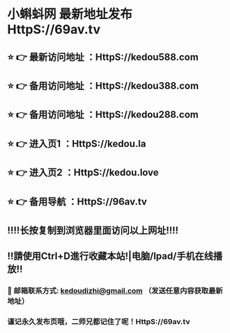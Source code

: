 # 小蝌蚪网 最新地址发布 HttpS://69av.tv
## ⭐️ 👉 最新访问地址 ：HttpS://kedou588.com
## ⭐️ 👉 备用访问地址 ：HttpS://kedou388.com
## ⭐️ 👉 备用访问地址 ：HttpS://kedou288.com
## ⭐️ 👉 进入页1 ：HttpS://kedou.la
## ⭐️ 👉 进入页2 ：HttpS://kedou.love
## ⭐️ 👉 备用导航 ：HttpS://96av.tv
## ‼️‼️长按复制到浏览器里面访问以上网址‼️‼️
## ‼️請使用Ctrl+D進行收藏本站!|电脑/Ipad/手机在线播放‼️
### 📧 邮箱联系方式: kedoudizhi@gmail.com （发送任意内容获取最新地址）
### 谨记永久发布页哦，二师兄都记住了呢！HttpS://69av.tv
